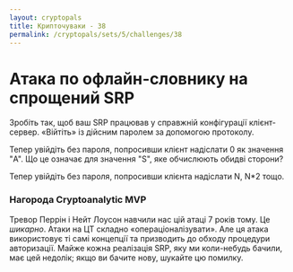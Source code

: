 ```yaml
---
layout: cryptopals
title: Крипточуваки - 38
permalink: /cryptopals/sets/5/challenges/38
---
```


# Атака по офлайн-словнику на спрощений SRP

Зробіть так, щоб ваш SRP працював у справжній конфігурації клієнт-сервер. «Війтіть» із дійсним паролем за допомогою протоколу.

Тепер увійдіть без пароля, попросивши клієнт надіслати 0 як значення "A". Що це означає для значення "S", яке обчислюють обидві сторони?

Тепер увійдіть без пароля, попросивши клієнта надіслати N, N*2 тощо.

<div class="panel panel-info">
  <div class="panel-heading">
    <h3 class="panel-title">Нагорода Cryptoanalytic MVP</h3>
  </div>
  <div class="panel-body">
    <p>
      Тревор Перрін і Нейт Лоусон навчили нас цій атаці 7 років тому. Це <i>шикарно</i>. Атаки на ЦТ складно «операціоналізувати». Але ця атака використовує ті самі концепції та призводить до обходу процедури авторизації. Майже кожна реалізація SRP, яку ми коли-небудь бачили, має цей недолік; якщо ви бачите нову, шукайте цю помилку.
    </p>
  </div>
</div>